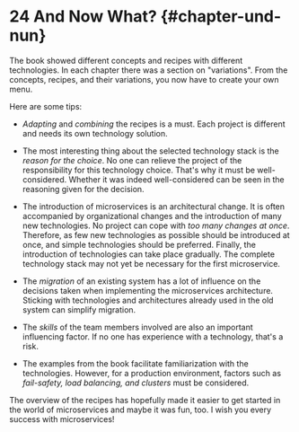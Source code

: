 # 24 And Now What? {#chapter-und-nun}

The book showed different concepts and recipes with different
technologies. In each chapter there was a section on "variations".
From the concepts, recipes, and their variations, you now have to
create your own menu.

Here are some tips:

* *Adapting* and *combining* the recipes is a must.
Each project is different and needs its own technology solution.

* The most interesting thing about the selected technology stack is
the *reason for the choice*. No one can relieve the project of the
responsibility for this technology choice. That's why it must be
well-considered. Whether it was indeed well-considered can be seen in the reasoning given for the decision.

* The introduction of microservices is an architectural change. It is
often accompanied by organizational changes and the introduction of many new technologies.
No project can cope with *too many changes at once*. Therefore, as few
new technologies as possible should be introduced at once, and simple
technologies should be preferred. Finally, the introduction of
technologies can take place gradually. The complete technology stack
may not yet be necessary for the first microservice.

* The *migration* of an existing system has a lot of influence on the
decisions taken when implementing the microservices architecture.
Sticking with technologies and architectures already used in the old
system can simplify migration.

* The *skills* of the team members involved are also an important
influencing factor. If no one has experience with a technology, that's
a risk.

* The examples from the book facilitate familiarization with the
technologies. However, for a 
production environment, factors such as *fail-safety, load
balancing, and clusters* must be considered.

The overview of the recipes has hopefully made it easier to get
started in the world of microservices and maybe it was fun, too. I
wish you every success with microservices!

